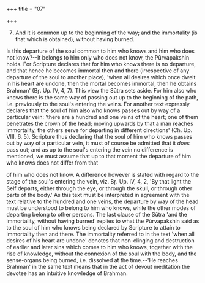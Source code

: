 +++
title = "07"

+++


7. And it is common up to the beginning of the way; and the immortality (is that which is obtained), without having burned.

Is this departure of the soul common to him who knows and him who does not know?--It belongs to him only who does not know, the Pūrvapakshin holds. For Scripture declares that for him who knows there is no departure, and that hence he becomes immortal then and there (irrespective of any departure of the soul to another place), 'when all desires which once dwelt in his heart are undone, then the mortal becomes immortal, then he obtains Brahman' (Br̥. Up. IV, 4, 7). This view the Sūtra sets aside. For him also who knows there is the same way of passing out up to the beginning of the path, i.e. previously to the soul's entering the veins. For another text expressly declares that the soul of him also who knows passes out by way of a particular vein: 'there are a hundred and one veins of the heart; one of them penetrates the crown of the head; moving upwards by that a man reaches immortality, the others serve for departing in different directions' (Cḥ. Up. VIII, 6, 5). Scripture thus declaring that the soul of him who knows passes out by way of a particular vein, it must of course be admitted that it _does_ pass out; and as up to the soul's entering the vein no difference is mentioned, we must assume that up to that moment the departure of him who knows does not differ from that

of him who does not know. A difference however is stated with regard to the stage of the soul's entering the vein, viz. Br̥. Up. IV, 4, 2, 'By that light the Self departs, either through the eye, or through the skull, or through other parts of the body.' As this text must be interpreted in agreement with the text relative to the hundred and one veins, the departure by way of the head must be understood to belong to him who knows, while the other modes of departing belong to other persons. The last clause of the Sūtra 'and the immortality, without having burned' replies to what the Pūrvapakshin said as to the soul of him who knows being declared by Scripture to attain to immortality then and there. The immortality referred to in the text 'when all desires of his heart are undone' denotes that non-clinging and destruction of earlier and later sins which comes to him who knows, together with the rise of knowledge, without the connexion of the soul with the body, and the sense-organs being burned, i.e. dissolved at the time.--'He reaches Brahman' in the same text means that in the act of devout meditation the devotee has an intuitive knowledge of Brahman.

